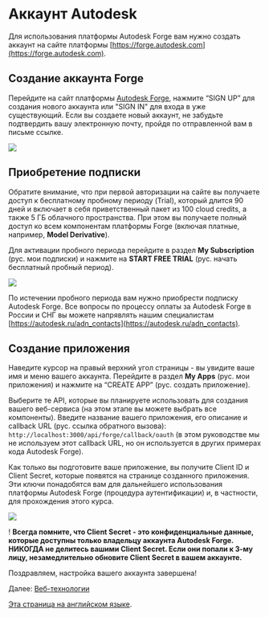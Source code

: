 # Аккаунт Autodesk

Для использования платформы Autodesk Forge вам нужно создать аккаунт на сайте платформы [https://forge.autodesk.com](https://forge.autodesk.com). 

## Создание аккаунта Forge

Перейдите на сайт платформы [Autodesk Forge](https://forge.autodesk.com/), нажмите “SIGN UP” для создания нового аккаунта или "SIGN IN" для входа в уже существующий. Если вы создаете новый аккаунт, не забудьте подтвердить вашу электронную почту, пройдя по отправленной вам в письме ссылке. 

![](/_media/forge/dev_portal_home.png)

## Приобретение подписки

Обратите внимание, что при первой авторизации на сайте вы получаете доступ к бесплатному пробному периоду (Trial), который длится 90 дней и включает в себя приветственный пакет из 100 cloud credits, а также 5 ГБ облачного пространства. При этом вы получаете полный доступ ко всем компонентам платформы Forge (включая платные, например, **Model Derivative**).

Для активации пробного периода перейдите в раздел **My Subscription** (рус. мои подписки) и нажмите на **START FREE TRIAL** (рус. начать бесплатный пробный период).

![](_media/account/activate_sub.png)

По истечении пробного периода вам нужно приобрести подписку Autodesk Forge.
Все вопросы по процессу оплаты за Autodesk Forge в России и СНГ вы можете напрявлять нашим специалистам [https://autodesk.ru/adn_contacts](https://autodesk.ru/adn_contacts).
 
## Создание приложения

Наведите курсор на правый верхний угол страницы - вы увидите ваше имя и меню вашего аккаунта. Перейдите в раздел **My Apps** (рус. мои приложения) и нажмите на “CREATE APP” (рус. создать приложение). 

Выберите те API, которые вы планируете использовать для создания вашего веб-сервиса (на этом этапе вы можете выбрать все компоненты). Введите название вашего приложения, его описание и callback URL (рус. ссылка обратного вызова): `http://localhost:3000/api/forge/callback/oauth` (в этом руководстве мы не используем этот callback URL, но он используется в других примерах кода Autodesk Forge). 

Как только вы подготовите ваше приложение, вы получите Client ID и Client Secret, которые появятся на странице созданного приложения. Эти ключи понадобятся вам для дальнейшего использования платформы Autodesk Forge (процедура аутентификации) и, в частности, для прохождения этого курса.

![](_media/account/create_app.gif)

! **Всегда помните, что Client Secret - это конфиденциальные данные, которые доступны только владельцу аккаунта Autodesk Forge. НИКОГДА не делитесь вашими Client Secret. Если они попали к 3-му лицу, незамедлительно обновите Client Secret в вашем аккаунте.** 

Поздравляем, настройка вашего аккаунта завершена!

Далее: [Веб-технологии](environment/tools/)

[Эта страница на английском языке](https://learnforge.autodesk.io/#/account/).
